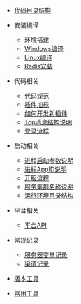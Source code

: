 - [代码目录结构](/docs/目录结构.md)

- 安装编译
  - [环境搭建](/docs/环境搭建.md)
  - [Windows编译](/docs/win64编译.md)
  - [Linux编译](/docs/linux编译.md)
  - [Redis安装](/docs/redis安装)

- 代码相关

  - [代码规范](/docs/代码规范.md)
  - [插件加载](/docs/插件加载说明.md)
  - [如何开发新插件](/docs/开发新插件.md)
  - [Tcp消息结构说明](/docs/Tcp消息结构说明.md)
  - [登录流程](/docs/登录流程.md)

- 启动相关
  - [进程启动参数说明](/docs/进程启动参数说明.md)
  - [进程AppID说明](/docs/进程AppID说明.md)
  - [开服流程](/docs/开服流程.md)
  - [服务集群名称说明](/docs/服务集群名称说明.md)
  - [运行环境目录结构](/docs/运行环境目录结构.md)

- 平台相关
  - [平台API](/docs/平台API.md)

- 常规记录
  - [服务器变量记录](/docs/服务器变量记录.md)
  - [渠道记录](/docs/渠道记录.md)

- [版本工具](/docs/版本工具.md)
- [常用工具](/docs/工具收藏.md)